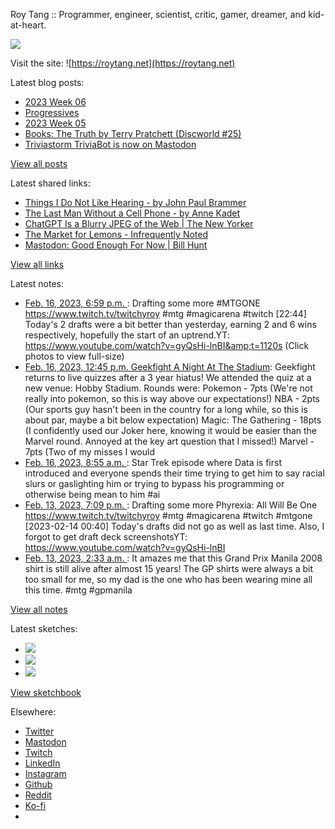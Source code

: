 Roy Tang :: Programmer, engineer, scientist, critic, gamer, dreamer, and kid-at-heart.

![](https://roytang.net/static/img/profile.jpg)

Visit the site: ![https://roytang.net](https://roytang.net)

Latest blog posts:

- [2023 Week 06](https://roytang.net/2023/02/2023-week-06/)
- [Progressives](https://roytang.net/2023/02/progressives/)
- [2023 Week 05](https://roytang.net/2023/02/2023-week-05/)
- [Books: The Truth by Terry Pratchett (Discworld #25)](https://roytang.net/2023/02/the-truth/)
- [Triviastorm TriviaBot is now on Mastodon](https://roytang.net/2023/02/triviastorm-mastodon/)

[View all posts](https://roytang.net/blog)

Latest shared links:

- [Things I Do Not Like Hearing - by John Paul Brammer](https://roytang.net/2023/02/2992bbba9ff151f059b819840f2f31e1/)
- [The Last Man Without a Cell Phone - by Anne Kadet](https://roytang.net/2023/02/44aff28e0de71d7ae5b0d285d67e42ce/)
- [ChatGPT Is a Blurry JPEG of the Web | The New Yorker](https://roytang.net/2023/02/9b189fd040d553dc1b8788dba04038a0/)
- [The Market for Lemons - Infrequently Noted](https://roytang.net/2023/02/f430c05adc46131d97da8bb2192f5c0f/)
- [Mastodon: Good Enough For Now | Bill Hunt](https://roytang.net/2023/02/fccb0f6e7c82fc4a6990ce91a650fd77/)

[View all links](https://roytang.net/links)

Latest notes:

- [Feb. 16, 2023, 6:59 p.m. ](https://roytang.net/2023/02/a6272866a0fa26ec091892883001646b/): Drafting some more #MTGONE https://www.twitch.tv/twitchyroy #mtg #magicarena #twitch [22:44] Today&#x27;s 2 drafts were a bit better than yesterday, earning 2 and 6 wins respectively, hopefully the start of an uptrend.YT: https://www.youtube.com/watch?v=gyQsHi-lnBI&amp;t=1120s (Click photos to view full-size)
- [Feb. 16, 2023, 12:45 p.m. Geekfight A Night At The Stadium](https://roytang.net/2023/02/geekfight-hobby-stadium/): Geekfight returns to live quizzes after a 3 year hiatus! We attended the quiz at a new venue: Hobby Stadium. Rounds were: Pokemon - 7pts (We&#x27;re not really into pokemon, so this is way above our expectations!) NBA - 2pts (Our sports guy hasn&#x27;t been in the country for a long while, so this is about par, maybe a bit below expectation) Magic: The Gathering - 18pts (I confidently used our Joker here, knowing it would be easier than the Marvel round. Annoyed at the key art question that I missed!) Marvel - 7pts (Two of my misses I would
- [Feb. 16, 2023, 8:55 a.m. ](https://roytang.net/2023/02/5d0e6212d3a1c1f6cd08520bc7d65fe0/): Star Trek episode where Data is first introduced and everyone spends their time trying to get him to say racial slurs or gaslighting him or trying to bypass his programming or otherwise being mean to him #ai
- [Feb. 13, 2023, 7:09 p.m. ](https://roytang.net/2023/02/de253a8fd9a79550c408a37860cb4708/): Drafting some more Phyrexia: All Will Be One https://www.twitch.tv/twitchyroy #mtg #magicarena #twitch #mtgone [2023-02-14 00:40] Today&#x27;s drafts did not go as well as last time. Also, I forgot to get draft deck screenshotsYT: https://www.youtube.com/watch?v=gyQsHi-lnBI
- [Feb. 13, 2023, 2:33 a.m. ](https://roytang.net/2023/02/7451037fb675310a979a4d075a004a0a/): It amazes me that this Grand Prix Manila 2008 shirt is still alive after almost 15 years! The GP shirts were always a bit too small for me, so my dad is the one who has been wearing mine all this time. #mtg #gpmanila

[View all notes](https://roytang.net/notes)

Latest sketches:


- ![](https://roytang.net/media/cache/3c/da/3cda657c471879c3cfa81b898b810cd6.jpg)
- ![](https://roytang.net/media/cache/a2/60/a260eacc913ee7c542024b154923702f.jpg)
- ![](https://roytang.net/media/cache/e0/88/e0888b7f7a1e342aba8cced2a0784cc4.jpg)

[View sketchbook](https://roytang.net/albums/sketchbook)


Elsewhere:

- [Twitter](https://twitter.com/roytang)
- [Mastodon](https://indieweb.social/@roytang)
- [Twitch](https://twitch.tv/twitchyroy)
- [LinkedIn](https://www.linkedin.com/in/roytang)
- [Instagram](https://instagram.com/roytang0400)
- [Github](https://github.com/roytang)
- [Reddit](https://reddit.com/u/hungryroy)
- [Ko-fi](https://ko-fi.com/roytang)
- [](mailto:hello@roytang.net)